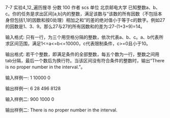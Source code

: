 7-7 实验4_12_遍历搜寻
分数 100
作者 scs
单位 北京邮电大学
已知整数a、b、c。你的任务是求出区间[a,b]内的整数，满足该数与“该数的所有因数（不包括本身但包括1,1的因数和按0处理）相加之和”的差的绝对值小于等于c的数字。例如27的因数是1、3、9。那么27与27的所有因数和的差为:27-(1+3+9)=14。

输入格式:
只有一行，为三个用空格分隔的整数，依次代表a、b、c。a、b代表所求区间范围，满足1<=a<=b<=10000，c代表限制条件，c>=0且小于10。

输出格式:
若干个整数，即满足条件的全部整数，每五个数为一行，整数之间用tab分隔，最后一个数后为换行符。当该区间没有符合条件的整数时，输出“There is no proper number in the interval.”。

输入样例一:
1 10000 0

输出样例一:
6	28	496	8128

输入样例二:
900 1000 0

输出样例二:
There is no proper number in the interval.
